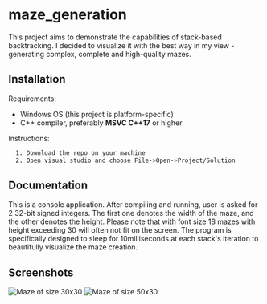 
# maze_generation

This project aims to demonstrate the capabilities of stack-based backtracking. I decided to visualize it with the best way in my view - generating complex, complete and high-quality mazes.




## Installation

Requirements:
- Windows OS (this project is platform-specific)
- C++ compiler, preferably **MSVC C++17** or higher

Instructions:
```bash
  1. Download the repo on your machine
  2. Open visual studio and choose File->Open->Project/Solution
```


    
## Documentation

This is a console application. After compiling and running, user is asked for 2 32-bit signed integers. The first one denotes the width of the maze, and the other denotes the height. Please note that with font size 18 mazes with height exceeding 30 will often not fit on the screen. The program is specifically designed to sleep for 10milliseconds at each stack's iteration to beautifully visualize the maze creation.


## Screenshots

![Maze of size 30x30](https://freeimage.host/i/HiMET0X)
![Maze of size 50x30](https://freeimage.host/i/HiMGEjR)

